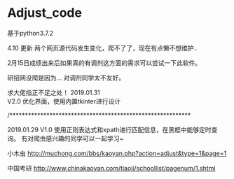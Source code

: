 # Adjust_code
基于python3.7.2

4.10 更新
两个网页源代码发生变化，爬不了了，现在有点懒不想维护..

2月15日成绩出来后如果真的有调剂这方面的需求可以尝试一下此软件。

研招网没爬是因为...
对调剂同学太不友好。

求大佬指正不足之处！
2019.01.31  
V2.0 
优化界面，使用内置tkinter进行设计

/***********************************************************

2019.01.29
V1.0 
使用正则表达式和xpath进行匹配信息，在黑框中能够定时查询。
有对爬虫感兴趣的同学可以一起学习~

小木虫 http://muchong.com/bbs/kaoyan.php?action=adjust&type=1&page=1

中国考研 http://www.chinakaoyan.com/tiaoji/schoollist/pagenum/1.shtml
